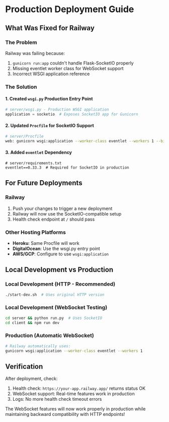 # Production Deployment Guide

## What Was Fixed for Railway

### The Problem
Railway was failing because:
1. `gunicorn run:app` couldn't handle Flask-SocketIO properly
2. Missing eventlet worker class for WebSocket support
3. Incorrect WSGI application reference

### The Solution

#### 1. Created `wsgi.py` Production Entry Point
```python
# server/wsgi.py - Production WSGI application
application = socketio  # Exposes SocketIO app for Gunicorn
```

#### 2. Updated `Procfile` for SocketIO Support
```bash
# server/Procfile
web: gunicorn wsgi:application --worker-class eventlet --workers 1 --bind 0.0.0.0:$PORT
```

#### 3. Added `eventlet` Dependency
```
# server/requirements.txt
eventlet==0.33.3  # Required for SocketIO in production
```

## For Future Deployments

### Railway
1. Push your changes to trigger a new deployment
2. Railway will now use the SocketIO-compatible setup
3. Health check endpoint at `/` should pass

### Other Hosting Platforms
- **Heroku**: Same Procfile will work
- **DigitalOcean**: Use the wsgi.py entry point
- **AWS/GCP**: Configure to use `wsgi:application`

## Local Development vs Production

### Local Development (HTTP - Recommended)
```bash
./start-dev.sh  # Uses original HTTP version
```

### Local Development (WebSocket Testing)
```bash
cd server && python run.py  # Uses SocketIO
cd client && npm run dev
```

### Production (Automatic WebSocket)
```bash
# Railway automatically uses:
gunicorn wsgi:application --worker-class eventlet --workers 1
```

## Verification

After deployment, check:
1. Health check: `https://your-app.railway.app/` returns status OK
2. WebSocket support: Real-time features work in production
3. Logs: No more health check timeout errors

The WebSocket features will now work properly in production while maintaining backward compatibility with HTTP endpoints!
